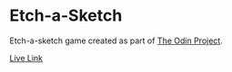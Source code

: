 # Etch-a-Sketch

Etch-a-sketch game created as part of [The Odin Project](https://www.theodinproject.com/lessons/foundations-etch-a-sketch).

[Live Link](https://cheuyin.github.io/etch-a-sketch/)
